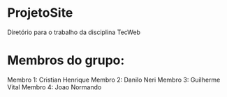 # ProjetoSite
Diretório para o trabalho da disciplina TecWeb

# Membros do grupo:
Membro 1: Cristian Henrique
Membro 2: Danilo Neri
Membro 3: Guilherme Vital
Membro 4: Joao Normando
